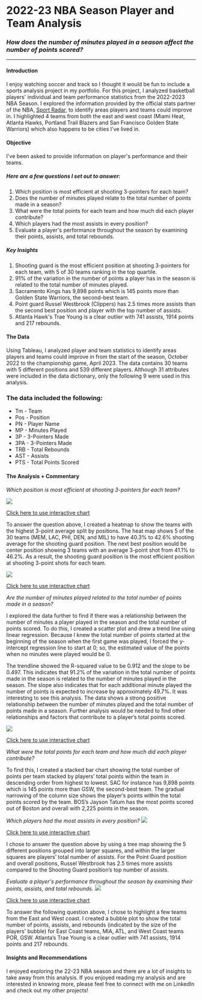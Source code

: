 # 2022-23 NBA Season Player and Team Analysis

### _How does the number of minutes played in a season affect the number of points scored?_
---


#### Introduction
I enjoy watching soccer and track so I thought it would be fun to include a sports analysis project in my portfolio. For this project, I analyzed basketball players' individual and team performance statistics from the 2022-2023 NBA Season. I explored the information provided by the official stats partner of the NBA, [Sport Radar](https://www.basketball-reference.com/leagues/), to identify areas players and teams could improve in. I highlighted 4 teams from both the east and west coast (Miami Heat, Atlanta Hawks, Portland Trail Blazers and San Francisco Golden State Warriors) which also happens to be cities I've lived in. 

#### Objective
I've been asked to provide information on player's performance and their teams.

##### Here are a few questions I set out to answer:

1. Which position is most efficient at shooting 3-pointers for each team?
2. Does the number of minutes played relate to the total number of points made in a season?
3. What were the total points for each team and how much did each player contribute?
4. Which players had the most assists in every position?
5. Evaluate a player's performance throughout the season by examining their points, assists, and total rebounds.


##### Key Insights

1. Shooting guard is the most efficient position at shooting 3-pointers for each team, with 5 of 30 teams ranking in the top quartile.
2. 91% of the variation in the number of points a player has in the season is related to the total number of minutes played.
3. Sacramento Kings has 9,898 points which is 145 points more than Golden State Warriors, the second-best team.
4. Point guard Russel Westbrook (Clippers) has 2.5 times more assists than the second best position and player with the top number of assists.
5. Atlanta Hawk's Trae Young is a clear outlier with 741 assists, 1914 points and 217 rebounds.

#### The Data
Using Tableau, I analyzed player and team statistics to identify areas players and teams could improve in from the start of the season, October 2022 to the championship game, April 2023. The data contains 30 teams with 5 different positions and 539 different players. Although 31 attributes were included in the data dictionary, only the following 9 were used in this analysis.

### The data included the following:
* Tm - Team
* Pos - Position
* PN - Player Name
* MP - Minutes Played
* 3P - 3-Pointers Made
* 3PA - 3-Pointers Made
* TRB - Total Rebounds
* AST - Assists
* PTS - Total Points Scored

#### The Analysis + Commentary
_Which position is most efficient at shooting 3-pointers for each team?_

<img src="images/NBA Heatmap.png">

[Click here to use interactive chart](https://public.tableau.com/views/2022-23NBASeasonPlayerTeamAnalysisDashboard/Heatmap?:language=en-US&:display_count=n&:origin=viz_share_link)

To answer the question above, I created a heatmap to show the teams with the highest 3-point average split by positions. The heat map shows 5 of the 30 teams (MEM, LAC, PHI, DEN, and MIL) to have 40.3% to 42.6% shooting average for the shooting guard position. The next best position would be center position showing 3 teams with an average 3-point shot from 41.1% to 46.2%. As a result, the shooting guard position is the most efficient position at shooting 3-point shots for each team. 

<img src="images/NBA Scatter Plot.png"/>

[Click here to use interactive chart](https://public.tableau.com/views/2022-23NBASeasonPlayerTeamAnalysisDashboard/ScatterPlot?:language=en-US&:display_count=n&:origin=viz_share_link)

_Are the number of minutes played related to the total number of points made in a season?_

I explored the data further to find if there was a relationship between the number of minutes a player played in the season and the total number of points scored. To do this, I created a scatter plot and drew a trend line using linear regression. Because I knew the total number of points started at the beginning of the season when the first game was played, I forced the y-intercept regression line to start at 0; so, the estimated value of the points when no minutes were played would be 0.

The trendline showed the R-squared value to be 0.912 and the slope to be 0.497. This indicates that 91.2% of the variation in the total number of points made in the season is related to the number of minutes played in the season. The slope also indicates that for each additional minute played the number of points is expected to increase by approximately 49.7%. It was interesting to see this analysis. The data shows a strong positive relationship between the number of minutes played and the total number of points made in a season. Further analysis would be needed to find other relationships and factors that contribute to a player’s total points scored. 

<img src="images/Descending Bar Chart.png"/>

[Click here to use interactive chart](https://public.tableau.com/views/2022-23NBASeasonPlayerTeamAnalysisDashboard/SkinnyStackedBarChart?:language=en-US&:display_count=n&:origin=viz_share_link)

_What were the total points for each team and how much did each player contribute?_

To find this, I created a stacked bar chart showing the total number of points per team stacked by players’ total points within the team in descending order from highest to lowest. SAC for instance has 9,898 points which is 145 points more than GSW, the second-best team. The gradual narrowing of the column size shows the player’s points within the total points scored by the team. BOS’s Jayson Tatum has the most points scored out of Boston and overall with 2,225 points in the season.  

_Which players had the most assists in every position?_
<img src="images/Tree map.png"/>

[Click here to use interactive chart](https://public.tableau.com/views/2022-23NBASeasonPlayerTeamAnalysisDashboard/Treemap?:language=en-US&:display_count=n&:origin=viz_share_link)

I chose to answer the question above by using a tree map showing the 5 different positions grouped into larger squares, and within the larger squares are players’ total number of assists. For the Point Guard position and overall positions, Russel Westbrook has 2.5 times more assists compared to the Shooting Guard position’s top number of assists. 

_Evaluate a player's performance throughout the season by examining their points, assists, and total rebounds._
<img src="images/Bubble Plot.png"/>

[Click here to use interactive chart](https://public.tableau.com/views/2022-23NBASeasonPlayerTeamAnalysisDashboard/BubblePlot?:language=en-US&:display_count=n&:origin=viz_share_link)

To answer the following question above, I chose to highlight a few teams from the East and West coast. I created a bubble plot to show the total number of points, assists, and rebounds (indicated by the size of the players' bubble) for East Coast teams, MIA, ATL, and West Coast teams POR, GSW.  Atlanta’s Trae Young is a clear outlier with 741 assists, 1914 points and 217 rebounds. 

#### Insights and Recommendations
I enjoyed exploring the 22-23 NBA season and there are a lot of insights to take away from this analysis. If you  enjoyed reading my analysis and are interested in knowing more, please feel free to connect with me on LinkedIn and check out my other projects!
